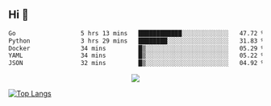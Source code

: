 ## Hi 👋

<!--START_SECTION:waka-->

```txt
Go                  5 hrs 13 mins   ████████████░░░░░░░░░░░░░   47.72 %
Python              3 hrs 29 mins   ████████░░░░░░░░░░░░░░░░░   31.83 %
Docker              34 mins         █▒░░░░░░░░░░░░░░░░░░░░░░░   05.29 %
YAML                34 mins         █▒░░░░░░░░░░░░░░░░░░░░░░░   05.22 %
JSON                32 mins         █▒░░░░░░░░░░░░░░░░░░░░░░░   04.92 %
```

<!--END_SECTION:waka-->

<p align="center">
  <a href="https://wakatime.com/@d93f0e24-e3ad-4f8d-9b8b-385bab9124f6">
    <img src="https://wakatime.com/badge/user/d93f0e24-e3ad-4f8d-9b8b-385bab9124f6.svg" />
  </a>
</p>

[![Top Langs](https://github-readme-stats.vercel.app/api/top-langs/?username=sqlmerr&layout=donut-vertical&theme=ocean_dark)](https://github.com/anuraghazra/github-readme-stats)
